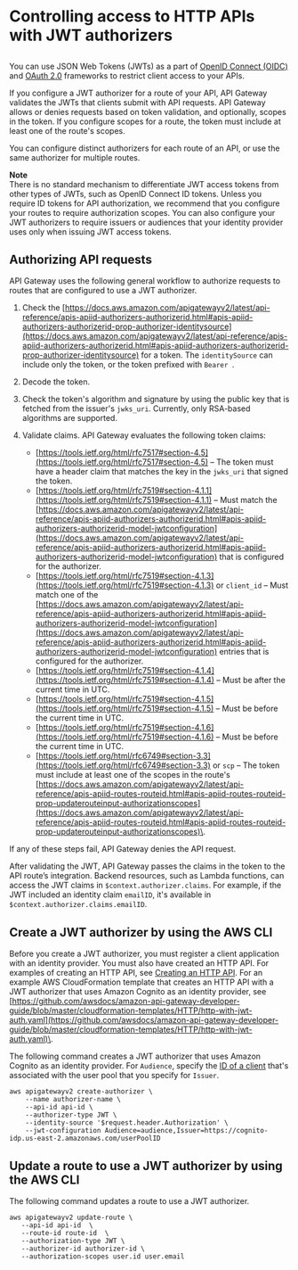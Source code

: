 # Controlling access to HTTP APIs with JWT authorizers<a name="http-api-jwt-authorizer"></a>

## <a name="http-api-jwt-authorizer.intro"></a>

You can use JSON Web Tokens \(JWTs\) as a part of [OpenID Connect \(OIDC\)](https://openid.net/specs/openid-connect-core-1_0.html) and [OAuth 2\.0](https://oauth.net/2/) frameworks to restrict client access to your APIs\.

If you configure a JWT authorizer for a route of your API, API Gateway validates the JWTs that clients submit with API requests\. API Gateway allows or denies requests based on token validation, and optionally, scopes in the token\. If you configure scopes for a route, the token must include at least one of the route's scopes\.

You can configure distinct authorizers for each route of an API, or use the same authorizer for multiple routes\.

**Note**  
There is no standard mechanism to differentiate JWT access tokens from other types of JWTs, such as OpenID Connect ID tokens\. Unless you require ID tokens for API authorization, we recommend that you configure your routes to require authorization scopes\. You can also configure your JWT authorizers to require issuers or audiences that your identity provider uses only when issuing JWT access tokens\.

## Authorizing API requests<a name="http-api-jwt-authorizer.evaluation"></a>

API Gateway uses the following general workflow to authorize requests to routes that are configured to use a JWT authorizer\. 

1. Check the [https://docs.aws.amazon.com/apigatewayv2/latest/api-reference/apis-apiid-authorizers-authorizerid.html#apis-apiid-authorizers-authorizerid-prop-authorizer-identitysource](https://docs.aws.amazon.com/apigatewayv2/latest/api-reference/apis-apiid-authorizers-authorizerid.html#apis-apiid-authorizers-authorizerid-prop-authorizer-identitysource) for a token\. The `identitySource` can include only the token, or the token prefixed with `Bearer `\.

1. Decode the token\.

1. Check the token's algorithm and signature by using the public key that is fetched from the issuer's `jwks_uri`\. Currently, only RSA\-based algorithms are supported\.

1. Validate claims\. API Gateway evaluates the following token claims:
   +  [https://tools.ietf.org/html/rfc7517#section-4.5](https://tools.ietf.org/html/rfc7517#section-4.5) – The token must have a header claim that matches the key in the `jwks_uri` that signed the token\.
   + [https://tools.ietf.org/html/rfc7519#section-4.1.1](https://tools.ietf.org/html/rfc7519#section-4.1.1) – Must match the [https://docs.aws.amazon.com/apigatewayv2/latest/api-reference/apis-apiid-authorizers-authorizerid.html#apis-apiid-authorizers-authorizerid-model-jwtconfiguration](https://docs.aws.amazon.com/apigatewayv2/latest/api-reference/apis-apiid-authorizers-authorizerid.html#apis-apiid-authorizers-authorizerid-model-jwtconfiguration) that is configured for the authorizer\.
   + [https://tools.ietf.org/html/rfc7519#section-4.1.3](https://tools.ietf.org/html/rfc7519#section-4.1.3) or `client_id` – Must match one of the [https://docs.aws.amazon.com/apigatewayv2/latest/api-reference/apis-apiid-authorizers-authorizerid.html#apis-apiid-authorizers-authorizerid-model-jwtconfiguration](https://docs.aws.amazon.com/apigatewayv2/latest/api-reference/apis-apiid-authorizers-authorizerid.html#apis-apiid-authorizers-authorizerid-model-jwtconfiguration) entries that is configured for the authorizer\.
   + [https://tools.ietf.org/html/rfc7519#section-4.1.4](https://tools.ietf.org/html/rfc7519#section-4.1.4) – Must be after the current time in UTC\. 
   + [https://tools.ietf.org/html/rfc7519#section-4.1.5](https://tools.ietf.org/html/rfc7519#section-4.1.5) – Must be before the current time in UTC\. 
   + [https://tools.ietf.org/html/rfc7519#section-4.1.6](https://tools.ietf.org/html/rfc7519#section-4.1.6) – Must be before the current time in UTC\. 
   + [https://tools.ietf.org/html/rfc6749#section-3.3](https://tools.ietf.org/html/rfc6749#section-3.3) or `scp` – The token must include at least one of the scopes in the route's [https://docs.aws.amazon.com/apigatewayv2/latest/api-reference/apis-apiid-routes-routeid.html#apis-apiid-routes-routeid-prop-updaterouteinput-authorizationscopes](https://docs.aws.amazon.com/apigatewayv2/latest/api-reference/apis-apiid-routes-routeid.html#apis-apiid-routes-routeid-prop-updaterouteinput-authorizationscopes)\.

If any of these steps fail, API Gateway denies the API request\.

After validating the JWT, API Gateway passes the claims in the token to the API route’s integration\. Backend resources, such as Lambda functions, can access the JWT claims in `$context.authorizer.claims`\. For example, if the JWT included an identity claim `emailID`, it's available in `$context.authorizer.claims.emailID`\.

## Create a JWT authorizer by using the AWS CLI<a name="http-api-jwt-authorizer.create"></a>

Before you create a JWT authorizer, you must register a client application with an identity provider\. You must also have created an HTTP API\. For examples of creating an HTTP API, see [Creating an HTTP API](http-api-develop.md#http-api-examples)\. For an example AWS CloudFormation template that creates an HTTP API with a JWT authorizer that uses Amazon Cognito as an identity provider, see [https://github.com/awsdocs/amazon-api-gateway-developer-guide/blob/master/cloudformation-templates/HTTP/http-with-jwt-auth.yaml](https://github.com/awsdocs/amazon-api-gateway-developer-guide/blob/master/cloudformation-templates/HTTP/http-with-jwt-auth.yaml)\.

The following command creates a JWT authorizer that uses Amazon Cognito as an identity provider\. For `Audience`, specify the [ID of a client](https://docs.aws.amazon.com/cognito-user-identity-pools/latest/APIReference/API_UserPoolClientType.html#CognitoUserPools-Type-UserPoolClientType-ClientId) that's associated with the user pool that you specify for `Issuer`\.

```
aws apigatewayv2 create-authorizer \
    --name authorizer-name \
    --api-id api-id \
    --authorizer-type JWT \
    --identity-source '$request.header.Authorization' \
    --jwt-configuration Audience=audience,Issuer=https://cognito-idp.us-east-2.amazonaws.com/userPoolID
```

## Update a route to use a JWT authorizer by using the AWS CLI<a name="http-api-jwt-authorizer.create.route"></a>

The following command updates a route to use a JWT authorizer\.

```
aws apigatewayv2 update-route \
   --api-id api-id  \
   --route-id route-id  \
   --authorization-type JWT \
   --authorizer-id authorizer-id \
   --authorization-scopes user.id user.email
```